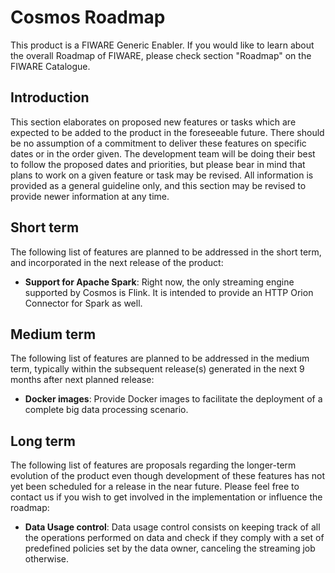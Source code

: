 # Cosmos Roadmap

This product is a FIWARE Generic Enabler.  If you would like to learn about the overall Roadmap of FIWARE, please check section "Roadmap" on the FIWARE Catalogue.

## Introduction
This section elaborates on proposed new features or tasks which are expected to be added to the product in the  foreseeable future.  There should be  no assumption of a commitment to deliver these features on specific dates or in the order given. The development team will be doing their best to follow the proposed dates and priorities, but please bear in mind that plans to work on a given feature or task may be revised.  All information is provided as a general guideline only,  and this section may be revised to provide newer information at any time.

## Short term
The following list of features are planned to be addressed in the short term, and incorporated in the next release of the product:

 * **Support for Apache Spark**: Right now, the only streaming engine supported by Cosmos is Flink. It is intended to provide an HTTP Orion Connector for Spark as well.

## Medium term
The following list of features are planned to be addressed in the medium term, typically within the subsequent release(s) generated in the next 9 months after next planned release:
 * **Docker images**: Provide Docker images to facilitate the deployment of a complete big data processing scenario.

## Long term

The following list of features are proposals regarding the longer-term evolution of the product even though development of these features has not yet been scheduled for a release in the near future. Please feel free to contact us if you wish to get involved in the implementation or influence the roadmap:

* **Data Usage control**: Data usage control consists on keeping track of all the operations performed on data and check if they comply with a set of predefined policies set by the data owner, canceling the streaming job otherwise.
